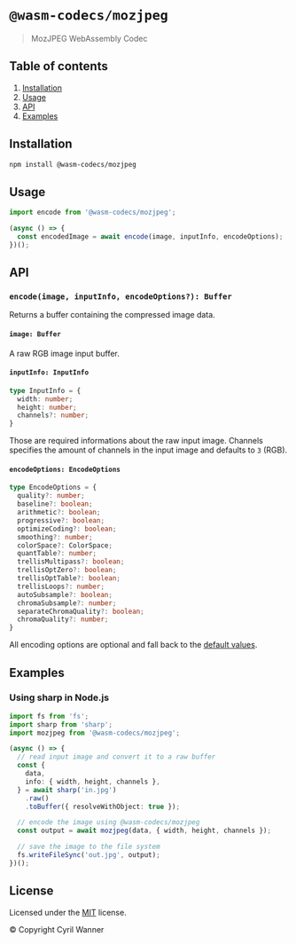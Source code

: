 # `@wasm-codecs/mozjpeg`

> MozJPEG WebAssembly Codec

## Table of contents

1. [Installation](#installation)
1. [Usage](#usage)
1. [API](#api)
1. [Examples](#examples)

## Installation

```bash
npm install @wasm-codecs/mozjpeg
```

## Usage

```typescript
import encode from '@wasm-codecs/mozjpeg';

(async () => {
  const encodedImage = await encode(image, inputInfo, encodeOptions);
})();
```

## API

### `encode(image, inputInfo, encodeOptions?): Buffer`

Returns a buffer containing the compressed image data.

#### `image: Buffer`

A raw RGB image input buffer.

#### `inputInfo: InputInfo`

```typescript
type InputInfo = {
  width: number;
  height: number;
  channels?: number;
}
```

Those are required informations about the raw input image.
Channels specifies the amount of channels in the input image and defaults to `3` (RGB).

#### `encodeOptions: EncodeOptions`

```typescript
type EncodeOptions = {
  quality?: number;
  baseline?: boolean;
  arithmetic?: boolean;
  progressive?: boolean;
  optimizeCoding?: boolean;
  smoothing?: number;
  colorSpace?: ColorSpace;
  quantTable?: number;
  trellisMultipass?: boolean;
  trellisOptZero?: boolean;
  trellisOptTable?: boolean;
  trellisLoops?: number;
  autoSubsample?: boolean;
  chromaSubsample?: number;
  separateChromaQuality?: boolean;
  chromaQuality?: number;
}
```

All encoding options are optional and fall back to the [default values](https://github.com/cyrilwanner/wasm-codecs/blob/master/packages/mozjpeg/src/options.ts#L9-L26).

## Examples

### Using sharp in Node.js

```typescript
import fs from 'fs';
import sharp from 'sharp';
import mozjpeg from '@wasm-codecs/mozjpeg';

(async () => {
  // read input image and convert it to a raw buffer
  const {
    data,
    info: { width, height, channels },
  } = await sharp('in.jpg')
    .raw()
    .toBuffer({ resolveWithObject: true });

  // encode the image using @wasm-codecs/mozjpeg
  const output = await mozjpeg(data, { width, height, channels });

  // save the image to the file system
  fs.writeFileSync('out.jpg', output);
})();
```

## License

Licensed under the [MIT](https://github.com/cyrilwanner/wasm-codecs/blob/master/LICENSE) license.

© Copyright Cyril Wanner
